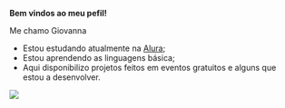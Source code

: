 **Bem vindos ao meu pefil!**

Me chamo Giovanna

- Estou estudando atualmente na [Alura](https://www.alura.com.br);
- Estou aprendendo as linguagens básica;
- Aqui disponibilizo projetos feitos em eventos gratuitos e alguns que estou a desenvolver.

![](https://media.tenor.com/BqCgU844W80AAAAM/yamato-bye-bye.gif)
